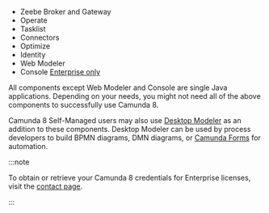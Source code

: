 ---
---

- Zeebe Broker and Gateway
- Operate
- Tasklist
- Connectors
- Optimize
- Identity
- Web Modeler
- Console [<span class="badge badge--enterprise-only">Enterprise only</span>](/reference/licenses/#console)

All components except Web Modeler and Console are single Java applications. Depending on your needs, you might not need all of the above components to successfully use Camunda 8.

Camunda 8 Self-Managed users may also use [Desktop Modeler](../../components/modeler/desktop-modeler/install-the-modeler.md) as an addition to these components. Desktop Modeler can be used by process developers to build BPMN diagrams, DMN diagrams, or [Camunda Forms](../../guides/utilizing-forms.md) for automation.

:::note

To obtain or retrieve your Camunda 8 credentials for Enterprise licenses, visit the [contact page](/contact).

:::
